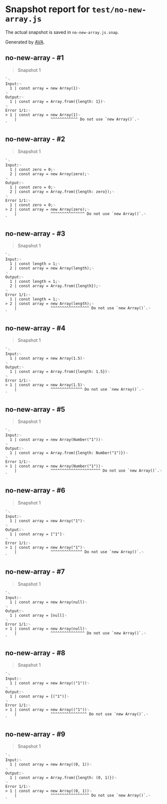 # Snapshot report for `test/no-new-array.js`

The actual snapshot is saved in `no-new-array.js.snap`.

Generated by [AVA](https://avajs.dev).

## no-new-array - #1

> Snapshot 1

    `␊
    Input:␊
      1 | const array = new Array(1)␊
    ␊
    Output:␊
      1 | const array = Array.from({length: 1})␊
    ␊
    Error 1/1:␊
    > 1 | const array = new Array(1)␊
        |               ^^^^^^^^^^^^ Do not use `new Array()`.␊
    `

## no-new-array - #2

> Snapshot 1

    `␊
    Input:␊
      1 | const zero = 0;␊
      2 | const array = new Array(zero);␊
    ␊
    Output:␊
      1 | const zero = 0;␊
      2 | const array = Array.from({length: zero});␊
    ␊
    Error 1/1:␊
      1 | const zero = 0;␊
    > 2 | const array = new Array(zero);␊
        |               ^^^^^^^^^^^^^^^ Do not use `new Array()`.␊
    `

## no-new-array - #3

> Snapshot 1

    `␊
    Input:␊
      1 | const length = 1;␊
      2 | const array = new Array(length);␊
    ␊
    Output:␊
      1 | const length = 1;␊
      2 | const array = Array.from({length});␊
    ␊
    Error 1/1:␊
      1 | const length = 1;␊
    > 2 | const array = new Array(length);␊
        |               ^^^^^^^^^^^^^^^^^ Do not use `new Array()`.␊
    `

## no-new-array - #4

> Snapshot 1

    `␊
    Input:␊
      1 | const array = new Array(1.5)␊
    ␊
    Output:␊
      1 | const array = Array.from({length: 1.5})␊
    ␊
    Error 1/1:␊
    > 1 | const array = new Array(1.5)␊
        |               ^^^^^^^^^^^^^^ Do not use `new Array()`.␊
    `

## no-new-array - #5

> Snapshot 1

    `␊
    Input:␊
      1 | const array = new Array(Number("1"))␊
    ␊
    Output:␊
      1 | const array = Array.from({length: Number("1")})␊
    ␊
    Error 1/1:␊
    > 1 | const array = new Array(Number("1"))␊
        |               ^^^^^^^^^^^^^^^^^^^^^^ Do not use `new Array()`.␊
    `

## no-new-array - #6

> Snapshot 1

    `␊
    Input:␊
      1 | const array = new Array("1")␊
    ␊
    Output:␊
      1 | const array = ["1"]␊
    ␊
    Error 1/1:␊
    > 1 | const array = new Array("1")␊
        |               ^^^^^^^^^^^^^^ Do not use `new Array()`.␊
    `

## no-new-array - #7

> Snapshot 1

    `␊
    Input:␊
      1 | const array = new Array(null)␊
    ␊
    Output:␊
      1 | const array = [null]␊
    ␊
    Error 1/1:␊
    > 1 | const array = new Array(null)␊
        |               ^^^^^^^^^^^^^^^ Do not use `new Array()`.␊
    `

## no-new-array - #8

> Snapshot 1

    `␊
    Input:␊
      1 | const array = new Array(("1"))␊
    ␊
    Output:␊
      1 | const array = [("1")]␊
    ␊
    Error 1/1:␊
    > 1 | const array = new Array(("1"))␊
        |               ^^^^^^^^^^^^^^^^ Do not use `new Array()`.␊
    `

## no-new-array - #9

> Snapshot 1

    `␊
    Input:␊
      1 | const array = new Array((0, 1))␊
    ␊
    Output:␊
      1 | const array = Array.from({length: (0, 1)})␊
    ␊
    Error 1/1:␊
    > 1 | const array = new Array((0, 1))␊
        |               ^^^^^^^^^^^^^^^^^ Do not use `new Array()`.␊
    `
